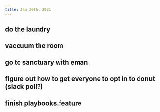 ```yaml
---
title: Jan 20th, 2021
---
```


## do the laundry
## vaccuum the room
## go to sanctuary with eman
## figure out how to get everyone to opt in to donut (slack poll?)
## finish playbooks.feature
